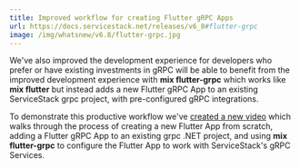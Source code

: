 ```yaml
---
title: Improved workflow for creating Flutter gRPC Apps
url: https://docs.servicestack.net/releases/v6_8#flutter-grpc
image: /img/whatsnew/v6.8/flutter-grpc.jpg
---
```


We've also improved the development experience for developers who prefer or have existing investments in gRPC will be able to 
benefit from the improved development experience with **mix flutter-grpc** which works like **mix flutter** but instead 
adds a new Flutter gRPC App to an existing ServiceStack grpc project, with pre-configured gRPC integrations. 

To demonstrate this productive workflow we've [created a new video](https://www.youtube.com/watch?v=fgts6sQ2Ags) which walks 
through the process of creating a new Flutter App from scratch, adding a Flutter gRPC App to an existing grpc .NET project, 
and using **mix flutter-grpc** to configure the Flutter App to work with ServiceStack's gRPC Services.